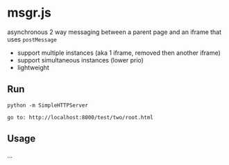 # msgr.js

asynchronous 2 way messaging between a parent page and an iframe that uses `postMessage`


* support multiple instances (aka 1 iframe, removed then another iframe)
* support simultaneous instances (lower prio)
* lightweight


## Run

    python -m SimpleHTTPServer

    go to: http://localhost:8000/test/two/root.html 

## Usage

...